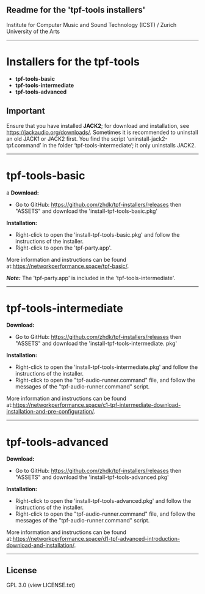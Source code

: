 ## Readme for the 'tpf-tools installers'

Institute for Computer Music and Sound Technology (ICST) / Zurich University of the Arts

-----
# Installers for the tpf-tools 
* **tpf-tools-basic**
* **tpf-tools-intermediate**
* **tpf-tools-advanced**

## Important

Ensure that you have installed **JACK2**; for download and installation, see https://jackaudio.org/downloads/. Sometimes it is recommended to uninstall an old JACK1 or JACK2 first. You find the script ‘uninstall-jack2-tpf.command’ in the folder ‘tpf-tools-intermediate’; it only uninstalls JACK2.

----

# tpf-tools-basic
a
**Download:**
* Go to GitHub: <https://github.com/zhdk/tpf-installers/releases> then "ASSETS" and download the 'install-tpf-tools-basic.pkg'


**Installation:**
* Right-click to open the 'install-tpf-tools-basic.pkg' and follow the instructions of the installer.
* Right-click to open the 'tpf-party.app'.

More information and instructions can be found at:<https://networkperformance.space/tpf-basic/>.

***Note:*** The 'tpf-party.app' is included in the 'tpf-tools-intermediate'.

-----

# tpf-tools-intermediate 

**Download:**
* Go to GitHub: <https://github.com/zhdk/tpf-installers/releases> then "ASSETS" and download the 'install-tpf-tools-intermediate. pkg'

**Installation:**
* Right-click to open the 'install-tpf-tools-intermediate.pkg' and follow the instructions of the installer.
* Right-click to open the "tpf-audio-runner.command" file, and follow the messages of the "tpf-audio-runner.command" script.

More information and instructions can be found at:<https://networkperformance.space/c1-tpf-intermediate-download-installation-and-pre-configuration/>.

-----

# tpf-tools-advanced

**Download:**
* Go to GitHub: <https://github.com/zhdk/tpf-installers/releases> then "ASSETS" and download the 'install-tpf-tools-advanced.pkg'

**Installation:**
* Right-click to open the 'install-tpf-tools-advanced.pkg' and follow the instructions of the installer.
* Right-click to open the "tpf-audio-runner.command" file, and follow the messages of the "tpf-audio-runner.command" script.

More information and instructions can be found at:<https://networkperformance.space/d1-tpf-advanced-introduction-download-and-installation/>.

----
## License
GPL 3.0 (view LICENSE.txt)
